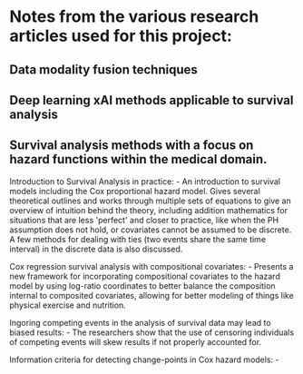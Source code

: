 # Notes from the various research articles used for this project:

## Data modality fusion techniques

## Deep learning xAI methods applicable to survival analysis

## Survival analysis methods with a focus on hazard functions within the medical domain. 

Introduction to Survival Analysis in practice: 
    - An introduction to survival models including the Cox proportional hazard model. Gives several theoretical outlines and works through multiple sets of equations to give an overview of intuition behind the theory, including addition mathematics for situations that are less 'perfect' and closer to practice, like when the PH assumption does not hold, or covariates cannot be assumed to be discrete. A few methods for dealing with ties (two events share the same time interval) in the discrete data is also discussed.

Cox regression survival analysis with compositional covariates:
    - Presents a new framework for incorporating compositional covariates to the hazard model by using log-ratio coordinates to better balance the composition internal to composited covariates, allowing for better modeling of things like physical exercise and nutrition.

Ingoring competing events in the analysis of survival data may lead to biased results:
    - The researchers show that the use of censoring individuals of competing events will skew results if not properly accounted for.

Information criteria for detecting change-points in Cox hazard models:
    - 